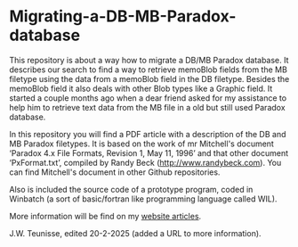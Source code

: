 # Migrating-a-DB-MB-Paradox-database
This repository is about a way how to migrate a DB/MB Paradox database. It describes our search to find a way to retrieve memoBlob fields from the MB filetype using the data from a memoBlob field in the DB filetype. Besides the memoBlob field it also deals with other Blob types like a Graphic field.
It started a couple months ago when a dear friend asked for my assistance to help him to retrieve text data from the MB file in a old but still used Paradox database.

In this repository you will find a PDF article with a description of the DB and MB Paradox filetypes. It is based on the work of mr Mitchell's document ‘Paradox 4.x File Formats, Revision 1, May 11, 1996’ and that other document ‘PxFormat.txt’, compiled by Randy Beck (http://www.randybeck.com). You can find Mitchell's document in other Github repositories.

Also is included the source code of a prototype program, coded in Winbatch (a sort of basic/fortran like programming language called WIL).

More information will be find on my <a target="new" href="https://www.jwteunisse.nl\artparadoxdbmb.html">website articles</a>.

J.W. Teunisse, edited 20-2-2025 (added a URL to more information). 
